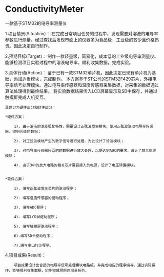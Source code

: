 # ConductivityMeter
一款基于STM32的电导率测量仪

1.项目情景(Situation)：
		在完成日常项目任务的过程中，发现需要对溶液的电导率参数进行测量。经过查找后发现市面上的仪器多为食品级，工业级的较少且价格昂贵。因此决定自行制作。
	
2.预期目标(Target)：
		制作一款轻量级，简易化，成本低的工业级电导率测量仪。能够检测项目实验过程中的溶液电导率，顺利收集数据，完成实验。

3.具体行动(Action)：
		鉴于已有一款STM32单片机，因此决定已现有单片机为基础，添加适当模块，完成制作。
	本方案基于ST公司的STM32F429芯片，外接电导率信号处理模块。通过电导率传感器和温度传感器采集数据，对采集的数据通过算法处理得到最终结果。
	将实验数据结果传入LCD屏幕显示及SD中保存，并通过触摸屏完成人机交互。
	
	具体分为硬件部分和软件部分：
	
	*硬件方案：
	
		1). 由于溶液的浓差极化特性，需要设计正弦波发生模块，使用正弦波驱动电导率传感器，得到合适的数据；
		
		2). 对正弦波模块产生的数字信号进行处理，为此设计了滤波模块；
		
		3). 对电导率传感器传回的的数据进行放大处理，以便达到ADC的要求，设计了放大处理模块；
		
		4). 由于3中的放大电路的相关芯片需要接入负电源，设计了电压转置模块。
		
		
	*软件方案：
		
		1). 编写正弦波发生芯片的驱动程序；
		
		2). 编写温度传感器的驱动程序；
		
		3). 编写ADC程序；
		
		4). 编写LCD屏驱动程序；
		
		5). 编写触摸屏驱动程序；
		
		6).编写SD卡驱动程序；
		
		7).编写串口打印程序。
		
4.项目成果(Result)：

		项目成果设计出合适的电导率信号处理模块电路板，并完成相应的程序编写。通过实际操作，能够顺利收集数据，初步完成预期的测量任务。
